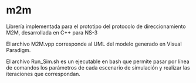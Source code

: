 # m2m
Librería implementada para el prototipo del protocolo de direccionamiento M2M, desarrollada en C++ para NS-3

El archivo M2M.vpp corresponde al UML del modelo generado en Visual Paradigm.

El archivo Run_Sim.sh es un ejecutable en bash que permite pasar por línea de comandos los parámetros de cada escenario de simulación y realizar las iteraciones que correspondan. 
